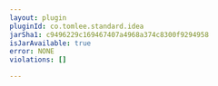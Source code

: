 ```yaml
---
layout: plugin
pluginId: co.tomlee.standard.idea
jarSha1: c9496229c169467407a4968a374c8300f9294958
isJarAvailable: true
error: NONE
violations: []

---
```


